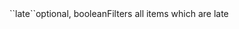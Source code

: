 <tr><td>``late``</td><td>optional, boolean</td><td>Filters all items which are late</td><td></td><td></td></tr>
